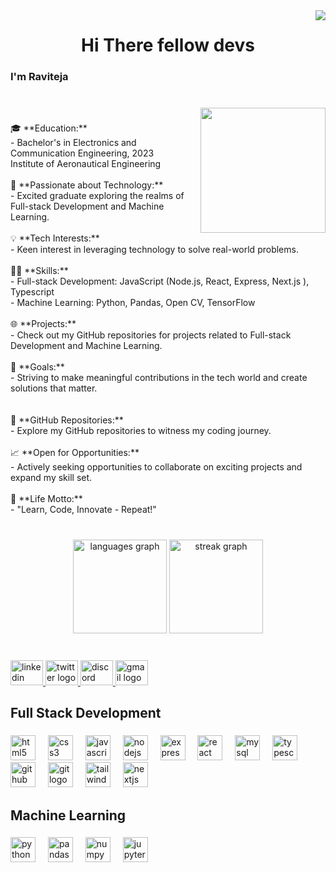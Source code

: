 <img align="right" src="https://visitor-badge.laobi.icu/badge?page_id=mannemraviteja25.mannemraviteja25&left_text=Profile%20Views"  />

###

<h1 align="center">Hi There fellow devs</h1>

###

<h3 align="left">I'm Raviteja</h3>

###

<br clear="both">

<img align="right" height="200" src="[https://encrypted-tbn0.gstatic.com/images?q=tbn:ANd9GcTrBPMc1R-PWTRFVO2ckLa7FTcPmfDiDv9A4fntFuu86__Ci9Yj](https://camo.githubusercontent.com/47062079b019114868ece4f3cbd0fd24d402be02be86b84e9652dc218b08b338/68747470733a2f2f6d656469612e74656e6f722e636f6d2f696d616765732f62323434363064323963666232313236616662626137386332623032613064332f74656e6f722e676966)"  />

###

<p align="left">🎓 **Education:**<br>- Bachelor's in Electronics and Communication Engineering, 2023  <br>  Institute of Aeronautical Engineering<br><br>🚀 **Passionate about Technology:**<br>- Excited graduate exploring the realms of Full-stack Development and Machine Learning.<br><br>💡 **Tech Interests:**<br>- Keen interest in leveraging technology to solve real-world problems.<br><br>👨‍💻 **Skills:**<br>- Full-stack Development: JavaScript (Node.js, React, Express, Next.js ), Typescript<br>- Machine Learning: Python, Pandas, Open CV, TensorFlow<br><br>🌐 **Projects:**<br>- Check out my GitHub repositories for projects related to Full-stack Development and Machine Learning.<br><br>🌟 **Goals:**<br>- Striving to make meaningful contributions in the tech world and create solutions that matter.<br><br><br>🔗 **GitHub Repositories:**<br>- Explore my GitHub repositories to witness my coding journey.<br><br>📈 **Open for Opportunities:**<br>- Actively seeking opportunities to collaborate on exciting projects and expand my skill set.<br><br>🌈 **Life Motto:**<br>- "Learn, Code, Innovate - Repeat!"</p>

###

<br clear="both">

<div align="center">
  <img src="https://github-readme-stats.vercel.app/api/top-langs?username=mannemraviteja25&locale=en&hide_title=false&layout=compact&card_width=320&langs_count=10&theme=dark&hide_border=true&order=2" height="150" alt="languages graph"  />
  <img src="https://streak-stats.demolab.com?user=mannemraviteja25&locale=en&mode=daily&theme=dark&hide_border=true&border_radius=5&order=3" height="150" alt="streak graph"  />
</div>

###

<br clear="both">

<div align="left">
  <a href="https://www.linkedin.com/in/mannem-raviteja-b7a8a51a5?utm_source=share&utm_campaign=share_via&utm_content=profile&utm_medium=android_app" target="_blank">
    <img src="https://raw.githubusercontent.com/maurodesouza/profile-readme-generator/master/src/assets/icons/social/linkedin/default.svg" width="52" height="40" alt="linkedin logo"  />
  </a>
  <a href="https://x.com/RavitejaM_25?t=wX114neMfYsUpFwXsgk7MA&s=09" target="_blank">
    <img src="https://raw.githubusercontent.com/maurodesouza/profile-readme-generator/master/src/assets/icons/social/twitter/default.svg" width="52" height="40" alt="twitter logo"  />
  </a>
  <a href="teja4545" target="_blank">
    <img src="https://raw.githubusercontent.com/maurodesouza/profile-readme-generator/master/src/assets/icons/social/discord/default.svg" width="52" height="40" alt="discord logo"  />
  </a>
  <a href="mannemraviteja25@gmail.com" target="_blank">
    <img src="https://raw.githubusercontent.com/maurodesouza/profile-readme-generator/master/src/assets/icons/social/gmail/default.svg" width="52" height="40" alt="gmail logo"  />
  </a>
</div>

###

<h2 align="left">Full Stack Development</h2>

###

<div align="left">
  <img src="https://cdn.jsdelivr.net/gh/devicons/devicon/icons/html5/html5-plain.svg" height="40" alt="html5 logo"  />
  <img width="12" />
  <img src="https://cdn.jsdelivr.net/gh/devicons/devicon/icons/css3/css3-plain.svg" height="40" alt="css3 logo"  />
  <img width="12" />
  <img src="https://cdn.jsdelivr.net/gh/devicons/devicon/icons/javascript/javascript-original.svg" height="40" alt="javascript logo"  />
  <img width="12" />
  <img src="https://cdn.jsdelivr.net/gh/devicons/devicon/icons/nodejs/nodejs-original-wordmark.svg" height="40" alt="nodejs logo"  />
  <img width="12" />
  <img src="https://cdn.jsdelivr.net/gh/devicons/devicon/icons/express/express-original-wordmark.svg" height="40" alt="express logo"  />
  <img width="12" />
  <img src="https://cdn.jsdelivr.net/gh/devicons/devicon/icons/react/react-original.svg" height="40" alt="react logo"  />
  <img width="12" />
  <img src="https://cdn.jsdelivr.net/gh/devicons/devicon/icons/mysql/mysql-original.svg" height="40" alt="mysql logo"  />
  <img width="12" />
  <img src="https://cdn.jsdelivr.net/gh/devicons/devicon/icons/typescript/typescript-plain.svg" height="40" alt="typescript logo"  />
  <img width="12" />
  <img src="https://cdn.jsdelivr.net/gh/devicons/devicon/icons/github/github-original.svg" height="40" alt="github logo"  />
  <img width="12" />
  <img src="https://cdn.jsdelivr.net/gh/devicons/devicon/icons/git/git-plain.svg" height="40" alt="git logo"  />
  <img width="12" />
  <img src="https://cdn.jsdelivr.net/gh/devicons/devicon/icons/tailwindcss/tailwindcss-plain.svg" height="40" alt="tailwindcss logo"  />
  <img width="12" />
  <img src="https://cdn.jsdelivr.net/gh/devicons/devicon/icons/nextjs/nextjs-line.svg" height="40" alt="nextjs logo"  />
</div>

###

<h2 align="left">Machine Learning</h2>

###

<div align="left">
  <img src="https://cdn.jsdelivr.net/gh/devicons/devicon/icons/python/python-original.svg" height="40" alt="python logo"  />
  <img width="12" />
  <img src="https://cdn.jsdelivr.net/gh/devicons/devicon/icons/pandas/pandas-original.svg" height="40" alt="pandas logo"  />
  <img width="12" />
  <img src="https://cdn.jsdelivr.net/gh/devicons/devicon/icons/numpy/numpy-original.svg" height="40" alt="numpy logo"  />
  <img width="12" />
  <img src="https://cdn.jsdelivr.net/gh/devicons/devicon/icons/jupyter/jupyter-original.svg" height="40" alt="jupyter logo"  />
</div>

###
